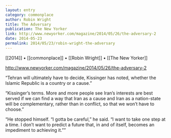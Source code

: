 ```yaml
---
layout: entry
category: commonplace
author: Robin Wright
title: The Adversary
publication: The New Yorker
link: http://www.newyorker.com/magazine/2014/05/26/the-adversary-2
date: 2014-05-23
permalink: 2014/05/23/robin-wright-the-adversary
---
```


[[2014]] • [[commonplace]] • [[Robin Wright]] • [[The New Yorker]]

http://www.newyorker.com/magazine/2014/05/26/the-adversary-2

“Tehran will ultimately have to decide, Kissinger has noted, whether the Islamic Republic is a country or a cause.”

“Kissinger’s terms. More and more people see Iran’s interests are best served if we can find a way that Iran as a cause and Iran as a nation-state will be complementary, rather than in conflict, so that we won’t have to choose.”

“He stopped himself. “I gotta be careful,” he said. “I want to take one step at a time. I don’t want to predict a future that, in and of itself, becomes an impediment to achieving it.””
